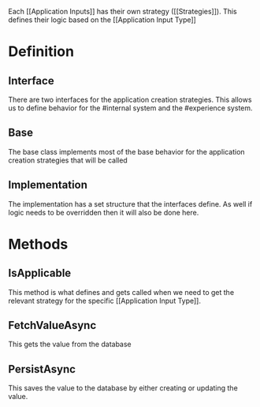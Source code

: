 Each [[Application Inputs]] has their own strategy ([[Strategies]]). This defines their logic based on the [[Application Input Type]]


# Definition

## Interface 
There are two interfaces for the application creation strategies. This allows us to define behavior for the #internal system and the #experience system. 

## Base
The base class implements most of the base behavior for the application creation strategies that will be called 


## Implementation
The implementation has a set structure that the interfaces define. As well if logic needs to be overridden then it will also be done here. 


# Methods

## IsApplicable

This method is what defines and gets called when we need to get the relevant strategy for the specific [[Application Input Type]]. 

## FetchValueAsync

This gets the value from the database

## PersistAsync

This saves the value to the database by either creating or updating the value. 